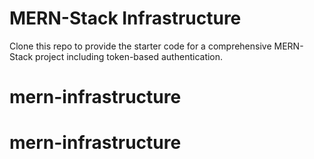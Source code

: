 # MERN-Stack Infrastructure

Clone this repo to provide the starter code for a comprehensive MERN-Stack project including token-based authentication.
# mern-infrastructure
# mern-infrastructure
